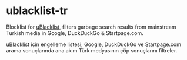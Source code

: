 # ublacklist-tr

Blocklist for [uBlacklist](https://github.com/iorate/uBlacklist/), filters garbage search results from mainstream Turkish media in Google, DuckDuckGo & Startpage.com.

[uBlacklist](https://github.com/iorate/uBlacklist/) için engelleme listesi; Google, DuckDuckGo ve Startpage.com arama sonuçlarında ana akım Türk medyasının çöp sonuçlarını filtreler.
